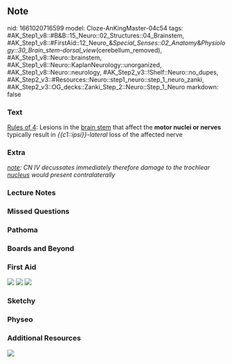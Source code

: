 ## Note
nid: 1661020716599
model: Cloze-AnKingMaster-04c54
tags: #AK_Step1_v8::#B&B::15_Neuro::02_Structures::04_Brainstem, #AK_Step1_v8::#FirstAid::12_Neuro_&_Special_Senses::02_Anatomy_&_Physiology::30_Brain_stem_-_dorsal_view_(cerebellum_removed), #AK_Step1_v8::Neuro::brainstem, #AK_Step1_v8::Neuro::KaplanNeurology::unorganized, #AK_Step1_v8::Neuro::neurology, #AK_Step2_v3::!Shelf::Neuro::no_dupes, #AK_Step2_v3::#Resources::Neuro::step1_neuro::step_1_neuro_zanki, #AK_Step2_v3::OG_decks::Zanki_Step_2::Neuro::Step_1_Neuro
markdown: false

### Text
<div>
  <u>Rules of 4</u>: Lesions in the <u>brain stem</u> that affect
  the <b>motor nuclei or nerves</b> typically result in
  <i>{{c1::ipsi}}-lateral</i> loss of the affected nerve
</div>

### Extra
<i><u>note</u>: CN IV decussates immediately therefore damage to
the trochlear <u>nucleus</u> would present contralaterally</i>

### Lecture Notes


### Missed Questions


### Pathoma


### Boards and Beyond


### First Aid
<img src="tmpt036UI.png"> <img src="tmp5jO3V3.png"> <img src= 
"tmpUwgoyI.png">

### Sketchy


### Physeo


### Additional Resources
<img src="Brainstem+Rule+of+4+The+4+rules+of+4.jpg" class=
"resizer">
